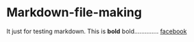# Markdown-file-making
It just for testing markdown.
This is **bold** bold..............
[facebook](https://www.facebook.com)
